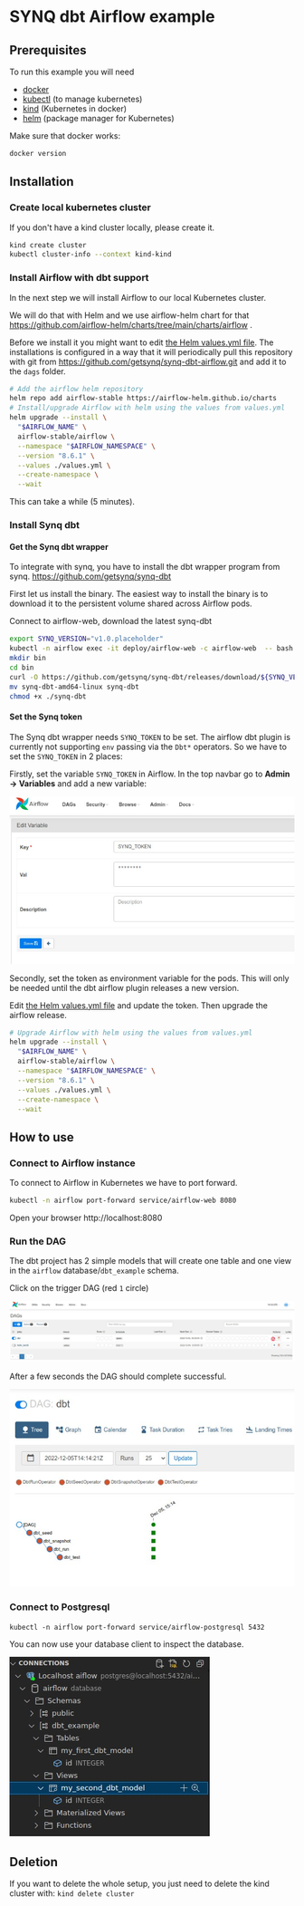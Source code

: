 # SYNQ dbt Airflow example

## Prerequisites

To run this example you will need

- [docker](https://docs.docker.com/get-docker/)
- [kubectl](https://kubernetes.io/docs/tasks/tools/) (to manage kubernetes)
- [kind](https://kind.sigs.k8s.io/) (Kubernetes in docker)
- [helm](https://helm.sh/docs/intro/quickstart/) (package manager for Kubernetes)

Make sure that docker works:

```bash
docker version
```

## Installation

### Create local kubernetes cluster

If you don't have a kind cluster locally, please create it.

```bash
kind create cluster
kubectl cluster-info --context kind-kind
```

### Install Airflow with dbt support

In the next step we will install Airflow to our local Kubernetes cluster.

We will do that with Helm and we use airflow-helm chart for that https://github.com/airflow-helm/charts/tree/main/charts/airflow .

Before we install it you might want to edit [the Helm values.yml file](values.yml). The installations is configured in a way that it will periodically pull this repository with git from https://github.com/getsynq/synq-dbt-airflow.git and add it to the `dags` folder.


```bash
# Add the airflow helm repository
helm repo add airflow-stable https://airflow-helm.github.io/charts
# Install/upgrade Airflow with helm using the values from values.yml
helm upgrade --install \
  "$AIRFLOW_NAME" \
  airflow-stable/airflow \
  --namespace "$AIRFLOW_NAMESPACE" \
  --version "8.6.1" \
  --values ./values.yml \
  --create-namespace \
  --wait
```
This can take a while (5 minutes).

### Install Synq dbt

#### Get the Synq dbt wrapper

To integrate with synq, you have to install the dbt wrapper program from synq. https://github.com/getsynq/synq-dbt

First let us install the binary. The easiest way to install the binary is to download it to the persistent volume shared across Airflow pods.


Connect to airflow-web, download the latest synq-dbt
```bash
export SYNQ_VERSION="v1.0.placeholder"
kubectl -n airflow exec -it deploy/airflow-web -c airflow-web  -- bash
mkdir bin
cd bin
curl -O https://github.com/getsynq/synq-dbt/releases/download/${SYNQ_VERSION}/synq-dbt-amd64-linux
mv synq-dbt-amd64-linux synq-dbt
chmod +x ./synq-dbt
```

#### Set the Synq token

The Synq dbt wrapper needs `SYNQ_TOKEN` to be set. The airflow dbt plugin is currently not supporting `env` passing via the `Dbt*` operators. So we have to set the `SYNQ_TOKEN` in 2 places:

Firstly, set the variable `SYNQ_TOKEN` in Airflow. In the top navbar go to **Admin -> Variables** and add a new variable:


![Synq variable token](doc/img/synq_variable.jpg)

Secondly, set the token as environment variable for the pods. This will only be needed until the dbt airflow plugin releases a new version.

Edit [the Helm values.yml file](values.yml) and update the token. Then upgrade the airflow release.

```bash
# Upgrade Airflow with helm using the values from values.yml
helm upgrade --install \
  "$AIRFLOW_NAME" \
  airflow-stable/airflow \
  --namespace "$AIRFLOW_NAMESPACE" \
  --version "8.6.1" \
  --values ./values.yml \
  --create-namespace \
  --wait
```

## How to use

### Connect to Airflow instance

To connect to Airflow in Kubernetes we have to port forward.

```bash
kubectl -n airflow port-forward service/airflow-web 8080
```

Open your browser http://localhost:8080

### Run the DAG

The dbt project has 2 simple models that will create one table and one view in the `airflow` database/`dbt_example` schema.

Click on the trigger DAG (red `1` circle)

![Airflow home view](doc/img/home.jpg)

After a few seconds the DAG should complete successful.

![Dag run](doc/img/dag_runs.jpg)


### Connect to Postgresql

`kubectl -n airflow port-forward service/airflow-postgresql 5432`

You can now use your database client to inspect the database.


![Database](doc/img/psql.jpg)

## Deletion

If you want to delete the whole setup, you just need to delete the kind cluster with:
`kind delete cluster`
